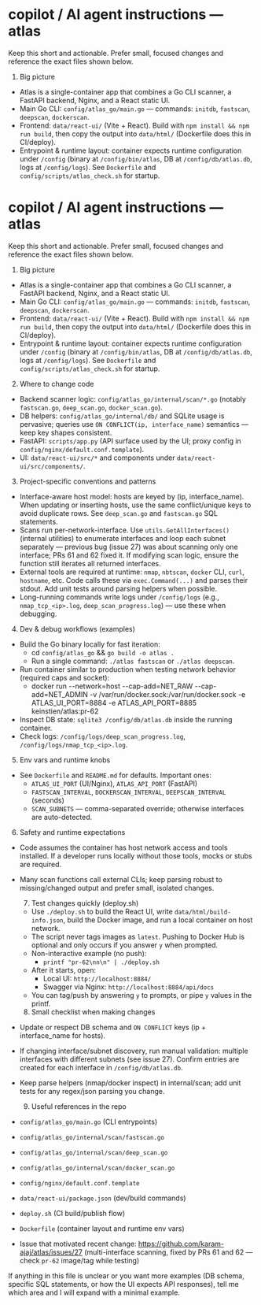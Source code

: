 # copilot / AI agent instructions — atlas

Keep this short and actionable. Prefer small, focused changes and reference the exact files shown below.

1) Big picture
- Atlas is a single-container app that combines a Go CLI scanner, a FastAPI backend, Nginx, and a React static UI.
- Main Go CLI: `config/atlas_go/main.go` — commands: `initdb`, `fastscan`, `deepscan`, `dockerscan`.
- Frontend: `data/react-ui/` (Vite + React). Build with `npm install && npm run build`, then copy the output into `data/html/` (Dockerfile does this in CI/deploy).
- Entrypoint & runtime layout: container expects runtime configuration under `/config` (binary at `/config/bin/atlas`, DB at `/config/db/atlas.db`, logs at `/config/logs`). See `Dockerfile` and `config/scripts/atlas_check.sh` for startup.

# copilot / AI agent instructions — atlas

Keep this short and actionable. Prefer small, focused changes and reference the exact files shown below.

1) Big picture
- Atlas is a single-container app that combines a Go CLI scanner, a FastAPI backend, Nginx, and a React static UI.
- Main Go CLI: `config/atlas_go/main.go` — commands: `initdb`, `fastscan`, `deepscan`, `dockerscan`.
- Frontend: `data/react-ui/` (Vite + React). Build with `npm install && npm run build`, then copy the output into `data/html/` (Dockerfile does this in CI/deploy).
- Entrypoint & runtime layout: container expects runtime configuration under `/config` (binary at `/config/bin/atlas`, DB at `/config/db/atlas.db`, logs at `/config/logs`). See `Dockerfile` and `config/scripts/atlas_check.sh` for startup.

2) Where to change code
- Backend scanner logic: `config/atlas_go/internal/scan/*.go` (notably `fastscan.go`, `deep_scan.go`, `docker_scan.go`).
- DB helpers: `config/atlas_go/internal/db/` and SQLite usage is pervasive; queries use `ON CONFLICT(ip, interface_name)` semantics — keep key shapes consistent.
- FastAPI: `scripts/app.py` (API surface used by the UI; proxy config in `config/nginx/default.conf.template`).
- UI: `data/react-ui/src/*` and components under `data/react-ui/src/components/`.

3) Project-specific conventions and patterns
- Interface-aware host model: hosts are keyed by (ip, interface_name). When updating or inserting hosts, use the same conflict/unique keys to avoid duplicate rows. See `deep_scan.go` and `fastscan.go` SQL statements.
- Scans run per-network-interface. Use `utils.GetAllInterfaces()` (internal utilities) to enumerate interfaces and loop each subnet separately — previous bug (issue 27) was about scanning only one interface; PRs 61 and 62 fixed it. If modifying scan logic, ensure the function still iterates all returned interfaces.
- External tools are required at runtime: `nmap`, `nbtscan`, `docker` CLI, `curl`, `hostname`, etc. Code calls these via `exec.Command(...)` and parses their stdout. Add unit tests around parsing helpers when possible.
- Long-running commands write logs under `/config/logs` (e.g., `nmap_tcp_<ip>.log`, `deep_scan_progress.log`) — use these when debugging.

4) Dev & debug workflows (examples)
- Build the Go binary locally for fast iteration:
  - cd `config/atlas_go` && `go build -o atlas .`
  - Run a single command: `./atlas fastscan` or `./atlas deepscan`.
- Run container similar to production when testing network behavior (required caps and socket):
  - docker run --network=host --cap-add=NET_RAW --cap-add=NET_ADMIN -v /var/run/docker.sock:/var/run/docker.sock -e ATLAS_UI_PORT=8884 -e ATLAS_API_PORT=8885 keinstien/atlas:pr-62
- Inspect DB state: `sqlite3 /config/db/atlas.db` inside the running container.
- Check logs: `/config/logs/deep_scan_progress.log`, `/config/logs/nmap_tcp_<ip>.log`.

5) Env vars and runtime knobs
- See `Dockerfile` and `README.md` for defaults. Important ones:
  - `ATLAS_UI_PORT` (UI/Nginx), `ATLAS_API_PORT` (FastAPI)
  - `FASTSCAN_INTERVAL`, `DOCKERSCAN_INTERVAL`, `DEEPSCAN_INTERVAL` (seconds)
  - `SCAN_SUBNETS` — comma-separated override; otherwise interfaces are auto-detected.

6) Safety and runtime expectations
- Code assumes the container has host network access and tools installed. If a developer runs locally without those tools, mocks or stubs are required.
- Many scan functions call external CLIs; keep parsing robust to missing/changed output and prefer small, isolated changes.

  7) Test changes quickly (deploy.sh)
  - Use `./deploy.sh` to build the React UI, write `data/html/build-info.json`, build the Docker image, and run a local container on host network.
  - The script never tags images as `latest`. Pushing to Docker Hub is optional and only occurs if you answer `y` when prompted.
  - Non-interactive example (no push):
    - `printf "pr-62\nn\n" | ./deploy.sh`
  - After it starts, open:
    - Local UI: `http://localhost:8884/`
    - Swagger via Nginx: `http://localhost:8884/api/docs`
  - You can tag/push by answering `y` to prompts, or pipe `y` values in the printf.

  8) Small checklist when making changes
- Update or respect DB schema and `ON CONFLICT` keys (ip + interface_name for hosts).
- If changing interface/subnet discovery, run manual validation: multiple interfaces with different subnets (see issue 27). Confirm entries are created for each interface in `/config/db/atlas.db`.
- Keep parse helpers (nmap/docker inspect) in internal/scan; add unit tests for any regex/json parsing you change.

  9) Useful references in the repo
- `config/atlas_go/main.go` (CLI entrypoints)
- `config/atlas_go/internal/scan/fastscan.go`
- `config/atlas_go/internal/scan/deep_scan.go`
- `config/atlas_go/internal/scan/docker_scan.go`
- `config/nginx/default.conf.template`
- `data/react-ui/package.json` (dev/build commands)
- `deploy.sh` (CI build/publish flow)
- `Dockerfile` (container layout and runtime env vars)
- Issue that motivated recent change: https://github.com/karam-ajaj/atlas/issues/27 (multi-interface scanning, fixed by PRs 61 and 62 — check `pr-62` image/tag while testing)

If anything in this file is unclear or you want more examples (DB schema, specific SQL statements, or how the UI expects API responses), tell me which area and I will expand with a minimal example.
